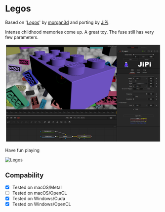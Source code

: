 Legos
==================

Based on '_[Legos](https://www.shadertoy.com/view/Xdl3Dj)_' by [morgan3d](https://www.shadertoy.com/user/morgan3d) and porting by [JiPi](Profiles/JiPi.md).

Intense childhood memories come up. A great toy. The fuse still has very few parameters.

[![Legos](Legos.png)](Legos.fuse)


Have fun playing


![Legos](https://user-images.githubusercontent.com/78935215/114916381-02082980-9e25-11eb-9b1d-2c23272ea6ac.gif)



## Compability
- [x] Tested on macOS/Metal
- [ ] Tested on macOS/OpenCL
- [x] Tested on Windows/Cuda
- [x] Tested on Windows/OpenCL